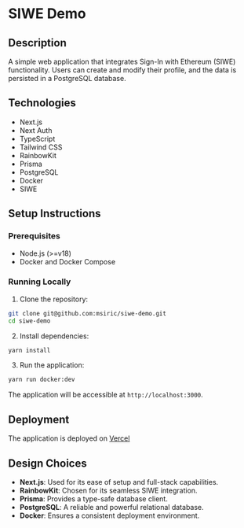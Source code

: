 # SIWE Demo

## Description
A simple web application that integrates Sign-In with Ethereum (SIWE) functionality. Users can create and modify their profile, and the data is persisted in a PostgreSQL database.

## Technologies
- Next.js
- Next Auth
- TypeScript
- Tailwind CSS
- RainbowKit
- Prisma
- PostgreSQL
- Docker
- SIWE

## Setup Instructions

### Prerequisites
- Node.js (>=v18)
- Docker and Docker Compose

### Running Locally

1. Clone the repository:
```bash
git clone git@github.com:msiric/siwe-demo.git
cd siwe-demo
```

2. Install dependencies:
```bash
yarn install
```

3. Run the application:
```bash
yarn run docker:dev
```

The application will be accessible at `http://localhost:3000`.

## Deployment
The application is deployed on [Vercel](https://siwe-demo-ten.vercel.app/)

## Design Choices
- **Next.js**: Used for its ease of setup and full-stack capabilities.
- **RainbowKit**: Chosen for its seamless SIWE integration.
- **Prisma**: Provides a type-safe database client.
- **PostgreSQL**: A reliable and powerful relational database.
- **Docker**: Ensures a consistent deployment environment.